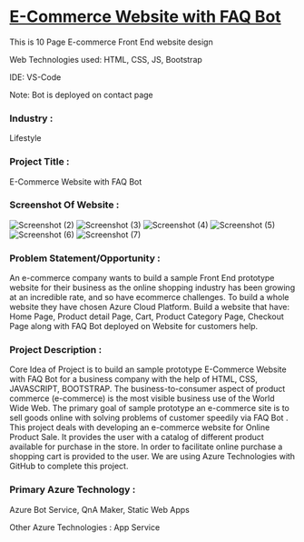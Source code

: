 # <a href="https://ashy-forest-0978d2910.azurestaticapps.net/index.html">E-Commerce Website with FAQ Bot</a>

This is 10 Page E-commerce Front End website design

Web Technologies used: HTML, CSS, JS, Bootstrap

IDE: VS-Code

Note: Bot is deployed on contact page

### Industry :
Lifestyle


### Project Title :
E-Commerce Website with FAQ Bot


### Screenshot Of Website :
![Screenshot (2)](https://user-images.githubusercontent.com/92153753/159159910-601de58b-2a1a-43bd-b781-245b02001829.png)
![Screenshot (3)](https://user-images.githubusercontent.com/92153753/159159946-4e32766a-61c9-4c2a-8b8e-3825df63e7c4.png)
![Screenshot (4)](https://user-images.githubusercontent.com/92153753/159159950-0fc7fec6-18bb-464f-b441-a815d913c3de.png)
![Screenshot (5)](https://user-images.githubusercontent.com/92153753/159159954-416678ae-b113-42c0-b7d8-86c660cd14ea.png)
![Screenshot (6)](https://user-images.githubusercontent.com/92153753/159159963-82e7ba91-43f7-466c-9a4c-d228217795ff.png)
![Screenshot (7)](https://user-images.githubusercontent.com/92153753/159159968-d48f9c12-aa8d-4c9e-8537-5945086d0670.png)


### Problem Statement/Opportunity :
An e-commerce company wants to build a sample Front End prototype website for their business as the online shopping industry has been growing at an incredible rate, and so have ecommerce challenges. To build a whole website they have chosen Azure Cloud Platform. Build a website that have: Home Page, Product detail Page, Cart, Product Category Page, Checkout Page along with FAQ Bot deployed on Website for customers help.


### Project Description :
Core Idea of Project is to build an sample prototype E-Commerce Website with FAQ Bot for a business company with the help of HTML, CSS, JAVASCRIPT, BOOTSTRAP. The business-to-consumer aspect of product commerce (e-commerce) is the most visible business use of the World Wide Web. The primary goal of sample prototype an e-commerce site is to sell goods online with solving problems of customer speedily via FAQ Bot . This project deals with developing an e-commerce website for Online Product Sale. It provides the user with a catalog of different product available for purchase in the store. In order to facilitate online purchase a shopping cart is provided to the user. We are using Azure Technologies with GitHub to complete this project.


### Primary Azure Technology :
Azure Bot Service, QnA Maker, Static Web Apps


Other Azure Technologies :
App Service
